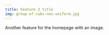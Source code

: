 ```yaml
---
title: Feature 2 title
img: group-of-cubs-non-uniform.jpg
---
```

Another feature for the homepage with an image.